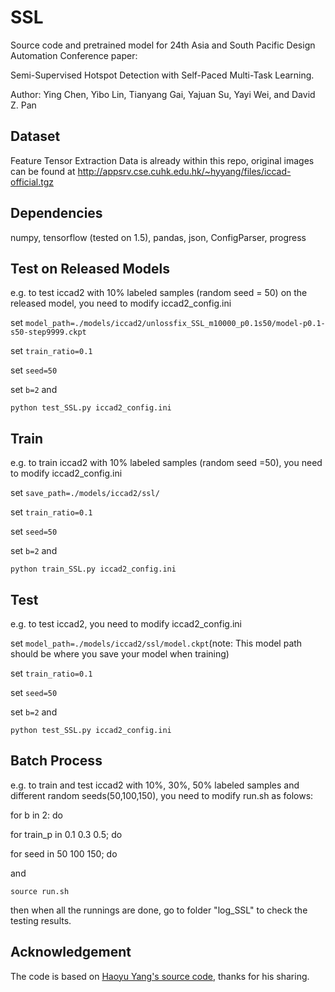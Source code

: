 # SSL 

Source code and pretrained model for 24th Asia and South Pacific Design Automation Conference paper: 

Semi-Supervised Hotspot Detection with Self-Paced Multi-Task Learning.

Author: Ying Chen, Yibo Lin, Tianyang Gai, Yajuan Su, Yayi Wei, and David Z. Pan

## Dataset

Feature Tensor Extraction Data is already within this repo, original images can be found at http://appsrv.cse.cuhk.edu.hk/~hyyang/files/iccad-official.tgz

## Dependencies

numpy, tensorflow (tested on 1.5), pandas, json, ConfigParser, progress

## Test on Released Models

e.g. to test iccad2 with 10% labeled samples (random seed = 50) on the released model, you need to modify iccad2\_config.ini

set ```model_path=./models/iccad2/unlossfix_SSL_m10000_p0.1s50/model-p0.1-s50-step9999.ckpt```  

set ```train_ratio=0.1``` 

set ```seed=50``` 

set ```b=2``` and

```python test_SSL.py iccad2_config.ini```

## Train

e.g. to train iccad2 with 10% labeled samples (random seed =50), you need to modify iccad2\_config.ini

set ```save_path=./models/iccad2/ssl/```

set ```train_ratio=0.1``` 

set ```seed=50```

set ```b=2``` and

```python train_SSL.py iccad2_config.ini```

## Test

e.g. to test iccad2, you need to modify iccad2\_config.ini

set ```model_path=./models/iccad2/ssl/model.ckpt```(note: This model path should be where you save your model when training)  

set ```train_ratio=0.1``` 

set ```seed=50```

set ```b=2``` and

```python test_SSL.py iccad2_config.ini```

## Batch Process

e.g. to train and test iccad2 with 10%, 30%, 50% labeled samples and different random seeds(50,100,150), you need to modify run.sh as folows:

for b in 2: do

for train_p in 0.1 0.3 0.5; do

for seed in 50 100 150; do

and 

```source run.sh```

then when all the runnings are done, go to folder "log_SSL" to check the testing results.

## Acknowledgement

The code is based on [Haoyu Yang's source code](https://github.com/phdyang007/dlhsd), thanks for his sharing.

